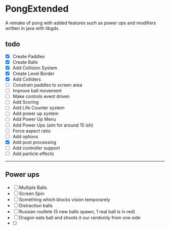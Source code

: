 # PongExtended
A remake of pong with added features such as power ups and modifiers written in java with libgdx.

<h2>todo</h2>

- [x] Create Paddles
- [x] Create Balls
- [x] Add Collision System
- [x] Create Level Border
- [x] Add Colliders
- [ ] Constrain paddles to screen area
- [ ] Improve ball movement
- [ ] Make controls event driven
- [ ] Add Scoring
- [ ] Add Life Counter system
- [ ] Add power up system
- [ ] Add Power Up Menu
- [ ] Add Power Ups (aim for around 15 ish)
- [ ] Force aspect ratio
- [ ] Add options
- [x] Add post processing
- [ ] Add controller support
- [ ] Add particle effects

---
<h2>Power ups</h2>

- [ ] Multiple Balls
- [ ] Screen Spin
- [ ] Something which blocks vision temporarely
- [ ] Distraction balls
- [ ] Russian roullete (5 new balls spawn, 1 real ball is in red)
- [ ] Dragon eats ball and shoots it our randomly from one side
- [ ] 
